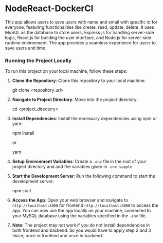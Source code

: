 <h1>NodeReact-DockerCI</h1>

<p>This app allows users to save users with name and email with specific id for everyone, featuring functionalities like create, read, update, delete. It uses MySQL as the database to store users, Express.js for handling server-side logic, React.js for building the user interface, and Node.js for server-side runtime environment. The app provides a seamless experience for users to save users and time.</p>
<h3>Running the Project Locally</h3>
  <p>To run this project on your local machine, follow these steps:

1. <b>Clone the Repository</b>: Clone this repository to your local machine:

   git clone <repository_url>

2. <b>Navigate to Project Directory</b>: Move into the project directory:

   cd <project_directory>

3. <b>Install Dependencies</b>: Install the necessary dependencies using npm or yarn:

   npm install

   or

   yarn

4. <b>Setup Environment Variables</b>: Create a `.env` file in the root of your project directory and add the variables given in `.env.sample`

5. <b>Start the Development Server</b>: Run the following command to start the development server:

   npm start

6. <b>Access the App</b>: Open your web browser and navigate to `http://localhost:3000` for frontend `http://localhost:5000` to access the app. You can now use the app locally on your machine, connected to your MySQL database using the variables specified in the `.env` file.

7. <b>Note</b>: The project may not work if you do not install dependencies in both frontend and backend. So you would have to apply step 2 and 3 twice, once in frontend and once in backend.
</p>
